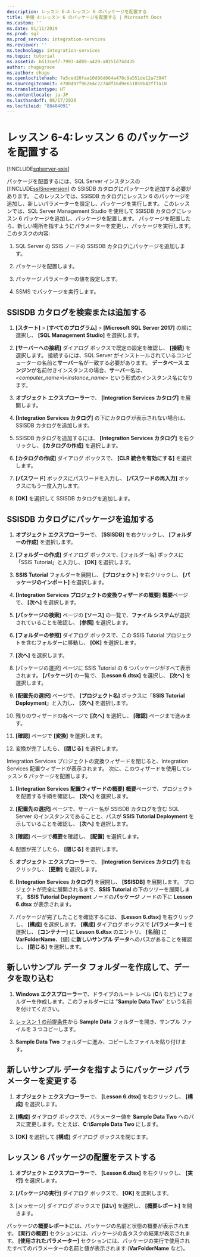 ```yaml
---
description: レッスン 6-4:レッスン 6 のパッケージを配置する
title: 手順 4:レッスン 6 のパッケージを配置する | Microsoft Docs
ms.custom: ''
ms.date: 01/11/2019
ms.prod: sql
ms.prod_service: integration-services
ms.reviewer: ''
ms.technology: integration-services
ms.topic: tutorial
ms.assetid: b613cef7-7993-4d89-a429-a8251d74d435
author: chugugrace
ms.author: chugu
ms.openlocfilehash: 7a5ced20faa10d98d664a478c9a551de12a73947
ms.sourcegitcommit: e700497f962e4c2274df16d9e651059b42ff1a10
ms.translationtype: HT
ms.contentlocale: ja-JP
ms.lasthandoff: 08/17/2020
ms.locfileid: "88484091"
---
```

# <a name="lesson-6-4-deploy-the-lesson-6-package"></a>レッスン 6-4:レッスン 6 のパッケージを配置する

[!INCLUDE[sqlserver-ssis](../includes/applies-to-version/sqlserver-ssis.md)]



パッケージを配置するには、SQL Server インスタンスの [!INCLUDE[ssISnoversion](../includes/ssisnoversion-md.md)] の SSISDB カタログにパッケージを追加する必要があります。 このレッスンでは、SSISDB カタログにレッスン 6 のパッケージを追加し、新しいパラメーターを設定し、パッケージを実行します。 このレッスンでは、SQL Server Management Studio を使用して SSISDB カタログにレッスン 6 パッケージを追加し、パッケージを配置します。 パッケージを配置したら、新しい場所を指すようにパラメーターを変更し、パッケージを実行します。   
このタスクの内容:  

1. SQL Server の SSIS ノードの SSISDB カタログにパッケージを追加します。  
  
2. パッケージを配置します。  
  
3. パッケージ パラメーターの値を設定します。  

4. SSMS でパッケージを実行します。  
  
## <a name="locate-or-add-the-ssisdb-catalog"></a>SSISDB カタログを検索または追加する  
  
1.  **[スタート]**  >  **[すべてのプログラム]**  >  **[Microsoft SQL Server 2017]** の順に選択し、 **[SQL Management Studio]** を選択します。  
  
2.  **[サーバーへの接続]** ダイアログ ボックスで既定の設定を確認し、 **[接続]** を選択します。 接続するには、SQL Server がインストールされているコンピューターの名前と**サーバー**名が一致する必要があります。 **データベース エンジン**が名前付きインスタンスの場合、**サーバー**名は、 *\<computer_name>\\\<instance_name>* という形式のインスタンス名になります。 
  
3.  **オブジェクト エクスプローラー**で、 **[Integration Services カタログ]** を展開します。  
  
4.  **[Integration Services カタログ]** の下にカタログが表示されない場合は、SSISDB カタログを追加します。  
  
5.  SSISDB カタログを追加するには、 **[Integration Services カタログ]** を右クリックし、 **[カタログの作成]** を選択します。  
  
6.  **[カタログの作成]** ダイアログ ボックスで、 **[CLR 統合を有効にする]** を選択します。  
  
7.  **[パスワード]** ボックスにパスワードを入力し、 **[パスワードの再入力]** ボックスにもう一度入力します。 
  
8.  **[OK]** を選択して SSISDB カタログを追加します。  
  
## <a name="add-the-package-to-the-ssisdb-catalog"></a>SSISDB カタログにパッケージを追加する  
  
1.  **オブジェクト エクスプローラー**で、 **[SSISDB]** を右クリックし、 **[フォルダーの作成]** を選択します。  
  
2.  **[フォルダーの作成]** ダイアログ ボックスで、[フォルダー名] ボックスに「SSIS Tutorial」と入力し、 **[OK]** を選択します。  
  
3.  **SSIS Tutorial** フォルダーを展開し、 **[プロジェクト]** を右クリックし、 **[パッケージのインポート]** を選択します。  
  
4.  **[Integration Services プロジェクトの変換ウィザードの概要]** **概要**ページで、 **[次へ]** を選択します。  
  
5.  **[パッケージの検索]** ページの **[ソース]** の一覧で、**ファイル システム**が選択されていることを確認し、 **[参照]** を選択します。  
  
6.  **[フォルダーの参照]** ダイアログ ボックスで、この SSIS Tutorial プロジェクトを含むフォルダーに移動し、 **[OK]** を選択します。  
  
7.  **[次へ]** を選択します。  
  
8.  [パッケージの選択] ページに SSIS Tutorial の 6 つパッケージがすべて表示されます。 **[パッケージ]** の一覧で、 **[Lesson 6.dtsx]** を選択し、 **[次へ]** を選択します。  
  
9. **[配置先の選択]** ページで、 **[プロジェクト名]** ボックスに「**SSIS Tutorial Deployment**」と入力し、 **[次へ]** を選択します。

10. 残りのウィザードの各ページで **[次へ]** を選択し、 **[確認]** ページまで進みます。  
  
11. **[確認]** ページで **[変換]** を選択します。  
  
12. 変換が完了したら、 **[閉じる]** を選択します。  
  
Integration Services プロジェクトの変換ウィザードを閉じると、Integration Services 配置ウィザードが表示されます。 次に、このウィザードを使用してレッスン 6 パッケージを配置します。  
  
1.  **[Integration Services 配置ウィザードの概要]** **概要**ページで、プロジェクトを配置する手順を確認し、 **[次へ]** を選択します。  
  
2.  **[配置先の選択]** ページで、サーバー名が SSISDB カタログを含む SQL Server のインスタンスであることと、パスが **SSIS Tutorial Deployment** を示していることを確認し、 **[次へ]** を選択します。  
  
3.  **[確認]** ページで**概要**を確認し、 **[配置]** を選択します。  
  
4.  配置が完了したら、 **[閉じる]** を選択します。  
  
5.  **オブジェクト エクスプローラー**で、 **[Integration Services カタログ]** を右クリックし、 **[更新]** を選択します。  
  
6.  **[Integration Services カタログ]** を展開し、 **[SSISDB]** を展開します。 プロジェクトが完全に展開されるまで、**SSIS Tutorial** の下のツリーを展開します。 **SSIS Tutorial Deployment** ノードの**パッケージ** ノードの下に **Lesson 6.dtsx** が表示されます。  
  
7.  パッケージが完了したことを確認するには、 **[Lesson 6.dtsx]** を右クリックし、 **[構成]** を選択します。 **[構成]** ダイアログ ボックスで **[パラメーター]** を選択し、 **[コンテナー]** に **Lesson 6.dtsx** のエントリ、 **[名前]** に **VarFolderName**、[値] に**新しいサンプル データ**へのパスがあることを確認し、 **[閉じる]** を選択します。  
  
## <a name="create-and-populate-a-new-sample-data-folder"></a>新しいサンプル データ フォルダーを作成して、データを取り込む  
  
1.  **Windows エクスプローラー**で、ドライブのルート レベル (**C:\\** など) にフォルダーを作成します。このフォルダーには "**Sample Data Two**" という名前を付けてください。  
  
2.  [レッスン 1 の前提条件](../integration-services/lesson-1-create-a-project-and-basic-package-with-ssis.md#prerequisites)から **Sample Data** フォルダーを開き、サンプル ファイルを 3 つコピーします。  
  
3.  **Sample Data Two** フォルダーに進み、コピーしたファイルを貼り付けます。  
  
## <a name="change-the-package-parameter-to-point-to-the-new-sample-data"></a>新しいサンプル データを指すようにパッケージ パラメーターを変更する  
  
1.  **オブジェクト エクスプローラー**で、 **[Lesson 6.dtsx]** を右クリックし、 **[構成]** を選択します。  
  
2.  **[構成]** ダイアログ ボックスで、パラメーター値を **Sample Data Two** へのパスに変更します。たとえば、**C:\\Sample Data Two** にします。  
  
3.  **[OK]** を選択して **[構成]** ダイアログ ボックスを閉じます。  
  
## <a name="test-the-lesson-6-package-deployment"></a>レッスン 6 パッケージの配置をテストする  
  
1.  **オブジェクト エクスプローラー**で、 **[Lesson 6.dtsx]** を右クリックし、 **[実行]** を選択します。  
  
2.  **[パッケージの実行]** ダイアログ ボックスで、 **[OK]** を選択します。  
  
3.  [メッセージ] ダイアログ ボックスで **[はい]** を選択し、 **[概要レポート]** を開きます。  
  
パッケージの**概要レポート**には、パッケージの名前と状態の概要が表示されます。 **[実行の概要]** セクションには、パッケージの各タスクの結果が表示されます。 **[使用されたパラメーター]** セクションには、パッケージの実行で使用されたすべてのパラメーターの名前と値が表示されます (**VarFolderName** など)。  
  
